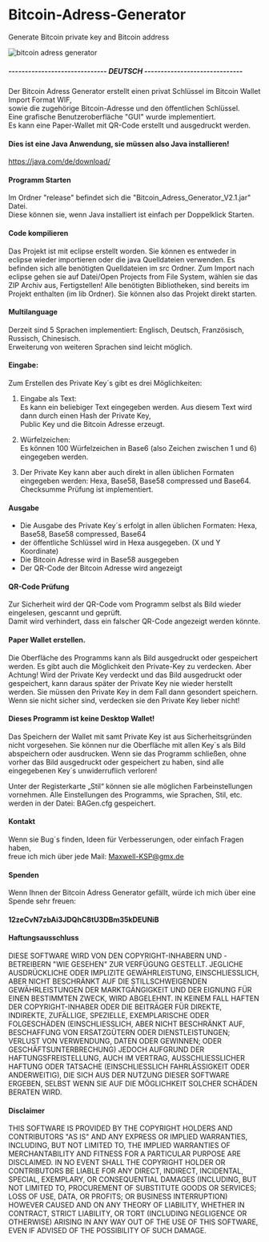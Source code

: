 # Bitcoin-Adress-Generator
Generate Bitcoin private key and Bitcoin address



![bitcoin adress generator](https://user-images.githubusercontent.com/34688939/34201546-1d9b754c-e575-11e7-9eff-99cb19cecdb7.png)



##### ------------------------------ DEUTSCH ------------------------------

Der Bitcoin Adress Generator erstellt einen privat Schlüssel im Bitcoin Wallet Import Format WIF,           
sowie die zugehörige Bitcoin-Adresse und den öffentlichen Schlüssel.            
Eine grafische Benutzeroberfläche "GUI" wurde implementiert.                         
Es kann eine Paper-Wallet mit QR-Code erstellt und ausgedruckt werden.  
    
#### Dies ist eine Java Anwendung, sie müssen also Java installieren!
https://java.com/de/download/

#### Programm Starten
Im Ordner "release" befindet sich die "Bitcoin_Adress_Generator_V2.1.jar" Datei.                        
Diese können sie, wenn Java installiert ist einfach per Doppelklick Starten.



#### Code kompilieren
Das Projekt ist mit eclipse erstellt worden.
Sie können es entweder in eclipse wieder importieren oder die java Quelldateien verwenden.
Es befinden sich alle benötigten Quelldateien im src Ordner.
Zum Import nach eclipse gehen sie auf Datei/Open Projects from File System, wählen sie das ZIP Archiv aus, Fertigstellen!
Alle benötigten Bibliotheken, sind bereits im Projekt enthalten (im lib Ordner). Sie können also das Projekt direkt starten.



#### Multilanguage 
Derzeit sind 5 Sprachen implementiert:
Englisch, Deutsch,  Französisch, Russisch, Chinesisch.      
Erweiterung von weiteren Sprachen sind leicht möglich.



#### Eingabe:
Zum Erstellen des Private Key´s gibt es drei Möglichkeiten:

1. Eingabe als Text:                                    
Es kann ein beliebiger Text eingegeben werden. 
Aus diesem Text wird dann durch einen Hash der Private Key,                 
Public Key und die Bitcoin Adresse erzeugt.

2. Würfelzeichen:                                   
Es können 100 Würfelzeichen in Base6 (also Zeichen zwischen 1 und 6) eingegeben werden.

3. Der Private Key kann aber auch direkt in allen üblichen Formaten eingegeben werden:
Hexa, Base58, Base58 compressed und Base64.
Checksumme Prüfung ist implementiert.



#### Ausgabe
- Die Ausgabe des Private Key´s erfolgt in allen üblichen Formaten: Hexa, Base58, Base58 compressed, Base64
- der öffentliche Schlüssel wird in Hexa ausgegeben. (X und Y Koordinate)
- Die Bitcoin Adresse wird in Base58 ausgegeben
- Der QR-Code der Bitcoin Adresse wird angezeigt



#### QR-Code Prüfung
Zur Sicherheit wird der QR-Code vom Programm selbst als Bild wieder eingelesen, 
gescannt und geprüft.                       
Damit wird verhindert, dass ein falscher QR-Code angezeigt werden könnte.



#### Paper Wallet erstellen.
Die Oberfläche des Programms kann als Bild ausgedruckt oder gespeichert werden. 
Es gibt auch die Möglichkeit den Private-Key zu verdecken. 
Aber Achtung! Wird der Private Key verdeckt und das Bild ausgedruckt oder gespeichert, 
kann daraus später der Private Key nie wieder herstellt werden. 
Sie müssen den Private Key in dem Fall dann gesondert speichern.
Wenn sie nicht sicher sind, verdecken sie den Private Key lieber nicht!



#### Dieses Programm ist keine Desktop Wallet!
Das Speichern der Wallet mit samt Private Key ist aus Sicherheitsgründen nicht vorgesehen.
Sie können nur die Oberfläche mit allen Key´s als Bild abspeichern oder ausdrucken.
Wenn sie das Programm schließen, ohne vorher das Bild ausgedruckt oder gespeichert zu haben, 
sind alle eingegebenen Key´s unwiderruflich verloren!

Unter der Registerkarte „Stil“ können sie alle möglichen Farbeinstellungen vornehmen.
Alle Einstellungen des Programms, wie Sprachen, Stil, etc. werden in der Datei: BAGen.cfg gespeichert.


#### Kontakt
Wenn sie Bug´s finden, Ideen für Verbesserungen, oder einfach Fragen haben,                 
freue ich mich über jede Mail: Maxwell-KSP@gmx.de


#### Spenden
Wenn Ihnen der Bitcoin Adress Generator gefällt, würde ich mich über eine Spende sehr freuen: 
#### 12zeCvN7zbAi3JDQhC8tU3DBm35kDEUNiB 
   




#### Haftungsausschluss

DIESE SOFTWARE WIRD VON DEN COPYRIGHT-INHABERN UND -BETREIBERN "WIE GESEHEN" ZUR VERFÜGUNG GESTELLT. 
JEGLICHE AUSDRÜCKLICHE ODER IMPLIZITE GEWÄHRLEISTUNG, EINSCHLIESSLICH, 
ABER NICHT BESCHRÄNKT AUF DIE STILLSCHWEIGENDEN GEWÄHRLEISTUNGEN DER MARKTGÄNGIGKEIT 
UND DER EIGNUNG FÜR EINEN BESTIMMTEN ZWECK, WIRD ABGELEHNT. 
IN KEINEM FALL HAFTEN DER COPYRIGHT-INHABER ODER DIE BEITRÄGER FÜR DIREKTE, 
INDIREKTE, ZUFÄLLIGE, SPEZIELLE, EXEMPLARISCHE ODER FOLGESCHÄDEN (EINSCHLIESSLICH, 
ABER NICHT BESCHRÄNKT AUF, BESCHAFFUNG VON ERSATZGÜTERN ODER DIENSTLEISTUNGEN; 
VERLUST VON VERWENDUNG, DATEN ODER GEWINNEN; ODER GESCHÄFTSUNTERBRECHUNG) JEDOCH AUFGRUND DER HAFTUNGSFREISTELLUNG, 
AUCH IM VERTRAG, AUSSCHLIESSLICHER HAFTUNG ODER TATSACHE (EINSCHLIESSLICH FAHRLÄSSIGKEIT ODER ANDERWEITIG), 
DIE SICH AUS DER NUTZUNG DIESER SOFTWARE ERGEBEN, SELBST WENN SIE AUF DIE MÖGLICHKEIT SOLCHER SCHÄDEN BERATEN WIRD.









#### Disclaimer
THIS SOFTWARE IS PROVIDED BY THE COPYRIGHT HOLDERS AND CONTRIBUTORS "AS IS"
AND ANY EXPRESS OR IMPLIED WARRANTIES, INCLUDING, BUT NOT LIMITED TO, THE
IMPLIED WARRANTIES OF MERCHANTABILITY AND FITNESS FOR A PARTICULAR PURPOSE
ARE DISCLAIMED. IN NO EVENT SHALL THE COPYRIGHT HOLDER OR CONTRIBUTORS BE
LIABLE FOR ANY DIRECT, INDIRECT, INCIDENTAL, SPECIAL, EXEMPLARY, OR
CONSEQUENTIAL DAMAGES (INCLUDING, BUT NOT LIMITED TO, PROCUREMENT OF
SUBSTITUTE GOODS OR SERVICES; LOSS OF USE, DATA, OR PROFITS; OR BUSINESS
INTERRUPTION) HOWEVER CAUSED AND ON ANY THEORY OF LIABILITY, WHETHER IN
CONTRACT, STRICT LIABILITY, OR TORT (INCLUDING NEGLIGENCE OR OTHERWISE)
ARISING IN ANY WAY OUT OF THE USE OF THIS SOFTWARE, EVEN IF ADVISED OF THE
POSSIBILITY OF SUCH DAMAGE.





